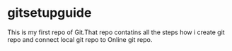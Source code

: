 # gitsetupguide
This is my first repo of Git.That repo contatins all the steps how i create git repo and connect local git repo to Online git repo.
